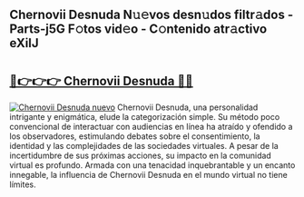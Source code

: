 ## Chernovii Desnuda N𝚞𝚎vos desn𝚞dos filtr𝚊dos - Parts-j5G F𝚘tos vid𝚎o - C𝚘ntenido atr𝚊ctivo eXiIJ

# <h2><a href="http://mb5uk4j.tromn.icu/?c=Chernovii+Desnuda">🔗👉👉👉 Chernovii Desnuda 🔗🔗</a></h2>

[![Chernovii Desnuda nuevo](https://i.imgur.com/pEAQMta.gif)](http://mb5uk4j.tromn.icu/?c=Chernovii+Desnuda)
Chernovii Desnuda, una personalidad intrigante y enigmática, elude la categorización simple. Su método poco convencional de interactuar con audiencias en línea ha atraído y ofendido a los observadores, estimulando debates sobre el consentimiento, la identidad y las complejidades de las sociedades virtuales. A pesar de la incertidumbre de sus próximas acciones, su impacto en la comunidad virtual es profundo. Armada con una tenacidad inquebrantable y un encanto innegable, la influencia de Chernovii Desnuda en el mundo virtual no tiene límites.
